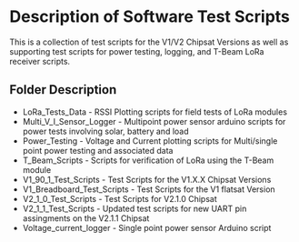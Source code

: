 # Description of Software Test Scripts

This is a collection of test scripts for the V1/V2 Chipsat Versions as well as supporting test scripts for power testing, logging, and T-Beam LoRa receiver scripts.



## Folder Description

* LoRa\_Tests\_Data - RSSI Plotting scripts for field tests of LoRa modules
* Multi\_V\_I\_Sensor\_Logger - Multipoint power sensor arduino scripts for power tests involving solar, battery and load
* Power\_Testing - Voltage and Current plotting scripts for Multi/single point power testing and associated data
* T\_Beam\_Scripts - Scripts for verification of LoRa using the T-Beam module
* V1\_90\_1\_Test\_Scripts - Test Scripts for the V1.X.X Chipsat Versions
* V1\_Breadboard\_Test\_Scripts - Test Scripts for the V1 flatsat Version
* V2\_1\_0\_Test\_Scripts - Test Scripts for V2.1.0 Chipsat
* V2\_1\_1\_Test\_Scripts - Updated test scripts for new UART pin assingments on the V2.1.1 Chipsat
* Voltage\_current\_logger - Single point power sensor Arduino script

